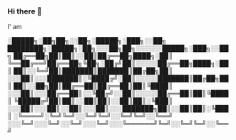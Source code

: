 ### Hi there 👋

I' am


░█████╗░██╗██╗░░██╗░█████╗░███╗░░██╗  ████████╗░█████╗░██╗░░░██╗██╗░░░░░░█████╗░███╗░░██╗
██╔══██╗██║██║░░██║██╔══██╗████╗░██║  ╚══██╔══╝██╔══██╗╚██╗░██╔╝██║░░░░░██╔══██╗████╗░██║
██║░░╚═╝██║███████║███████║██╔██╗██║  ░░░██║░░░███████║░╚████╔╝░██║░░░░░███████║██╔██╗██║
██║░░██╗██║██╔══██║██╔══██║██║╚████║  ░░░██║░░░██╔══██║░░╚██╔╝░░██║░░░░░██╔══██║██║╚████║
╚█████╔╝██║██║░░██║██║░░██║██║░╚███║  ░░░██║░░░██║░░██║░░░██║░░░███████╗██║░░██║██║░╚███║
░╚════╝░╚═╝╚═╝░░╚═╝╚═╝░░╚═╝╚═╝░░╚══╝  ░░░╚═╝░░░╚═╝░░╚═╝░░░╚═╝░░░╚══════╝╚═╝░░╚═╝╚═╝░░╚══╝

<!--
**cihantaylan/cihantaylan** is a ✨ _special_ ✨ repository because its `README.md` (this file) appears on your GitHub profile.

Here are some ideas to get you started:

- 🔭 I’m currently working on ...
- 🌱 I’m currently learning ...
- 👯 I’m looking to collaborate on ...
- 🤔 I’m looking for help with ...
- 💬 Ask me about ...
- 📫 How to reach me: ...
- 😄 Pronouns: ...
- ⚡ Fun fact: ...
-->
